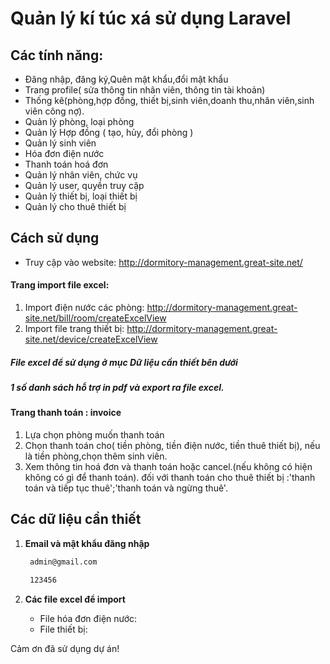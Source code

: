 # Quản lý kí túc xá sử dụng Laravel

## Các tính năng:
- Đăng nhập, đăng ký,Quên mật khẩu,đổi mật khẩu 
- Trang profile( sửa thông tin nhân viên, thông tin tài khoản)
- Thống kê(phòng,hợp đồng, thiết bị,sinh viên,doanh thu,nhân viên,sinh viên công nợ).
- Quản lý phòng, loại phòng
- Quản lý Hợp đồng ( tạo, hủy, đổi phòng )
- Quản lý sinh viên
- Hóa đơn điện nước
- Thanh toán hoá đơn
- Quản lý nhân viên, chức vụ
- Quản lý user, quyền truy cập
- Quản lý thiết bị, loại thiết bị
- Quản lý cho thuê thiết bị
## Cách sử dụng

- Truy cập vào website: http://dormitory-management.great-site.net/
#### Trang import file excel:
1. Import điện nước các phòng: http://dormitory-management.great-site.net/bill/room/createExcelView
2. Import file trang thiết bị: http://dormitory-management.great-site.net/device/createExcelView
##### File excel để sử dụng ở mục **Dữ liệu cần thiết** bên dưới
##### 1 số danh sách hỗ trợ in pdf và export ra file excel.
#### Trang thanh toán : invoice
 1. Lựa chọn phòng muốn thanh toán
 2. Chọn thanh toán cho( tiền phòng, tiền điện nước, tiền thuê thiết bị), nếu là tiền phòng,chọn thêm sinh viên.
 3. Xem thông tin hoá đơn và thanh toán hoặc cancel.(nếu không có hiện không có gì để thanh toán).
đối với thanh toán cho thuê thiết bị :'thanh toán và tiếp tục thuê';'thanh toán và ngừng thuê'.

## Các dữ liệu cần thiết

1. **Email và mật khẩu đăng nhập**

    ```bash
     admin@gmail.com
    ```
     ```bash
      123456
    ```

2. **Các file excel để import**
    - File hóa đơn điện nước:
    - File thiết bị:  


Cảm ơn đã sử dụng dự án!

